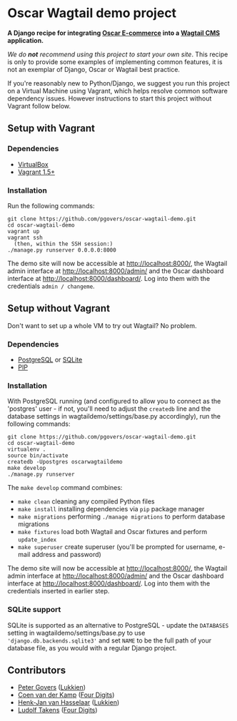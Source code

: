 Oscar Wagtail demo project
==========================

**A Django recipe for integrating [Oscar E-commerce](http://oscarcommerce.com) into a [Wagtail CMS](http://wagtail.io) application.**

*We do __not__ recommend using this project to start your own site*. This recipe is only to provide some examples of implementing common features, it is not an exemplar of Django, Oscar or Wagtail best practice.

If you're reasonably new to Python/Django, we suggest you run this project on a Virtual Machine using Vagrant, which helps resolve common software dependency issues. However instructions to start this project without Vagrant follow below.

Setup with Vagrant
------------------

### Dependencies
* [VirtualBox](https://www.virtualbox.org/)
* [Vagrant 1.5+](https://www.vagrantup.com)

### Installation
Run the following commands:

    git clone https://github.com/pgovers/oscar-wagtail-demo.git
    cd oscar-wagtail-demo
    vagrant up
    vagrant ssh
      (then, within the SSH session:)
    ./manage.py runserver 0.0.0.0:8000

The demo site will now be accessible at [http://localhost:8000/](http://localhost:8000/), the Wagtail admin interface at [http://localhost:8000/admin/](http://localhost:8000/admin/) and the Oscar dashboard interface at [http://localhost:8000/dashboard/](http://localhost:8000/dashboard/). Log into them with the credentials ``admin / changeme``.

Setup without Vagrant
-----
Don't want to set up a whole VM to try out Wagtail? No problem.

### Dependencies
* [PostgreSQL](https://www.postgresql.org) or [SQLite](https://www.sqlite.org/)
* [PIP](https://github.com/pypa/pip)

### Installation

With PostgreSQL running (and configured to allow you to connect as the 'postgres' user - if not, you'll need to adjust the `createdb` line and the database settings in wagtaildemo/settings/base.py accordingly), run the following commands:

    git clone https://github.com/pgovers/oscar-wagtail-demo.git
    cd oscar-wagtail-demo
    virtualenv .
    source bin/activate
    createdb -Upostgres oscarwagtaildemo
    make develop
    ./manage.py runserver

The `make develop` command combines:
* `make clean` cleaning any compiled Python files
* `make install` installing dependencies via `pip` package manager
* `make migrations` performing `./manage migrations` to perform database migrations
* `make fixtures` load both Wagtail and Oscar fixtures and perform `update_index`
* `make superuser` create superuser (you'll be prompted for username, e-mail address and password)

The demo site will now be accessible at [http://localhost:8000/](http://localhost:8000/), the Wagtail admin interface at [http://localhost:8000/admin/](http://localhost:8000/admin/) and the Oscar dashboard interface at [http://localhost:8000/dashboard/](http://localhost:8000/dashboard/). Log into them with the credentials inserted in earlier step.

### SQLite support

SQLite is supported as an alternative to PostgreSQL - update the `DATABASES` setting in wagtaildemo/settings/base.py to use `'django.db.backends.sqlite3'` and set `NAME` to be the full path of your database file, as you would with a regular Django project.

Contributors
------------
 - [Peter Govers](https://github.com/pgovers) ([Lukkien](https://www.lukkien.com))
 - [Coen van der Kamp](https://github.com/allcaps) ([Four Digits](https://www.fourdigits.nl))
 - [Henk-Jan van Hasselaar](https://github.com/Henk-JanVanHasselaar) ([Lukkien](https://www.lukkien.com))
 - [Ludolf Takens](https://github.com/ltakens) ([Four Digits](https://www.fourdigits.nl))
